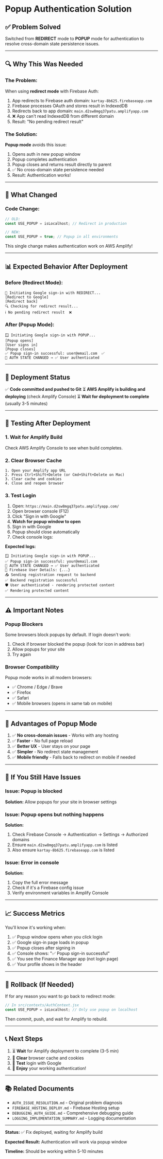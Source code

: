 # Popup Authentication Solution

## ✅ Problem Solved

Switched from **REDIRECT** mode to **POPUP** mode for authentication to resolve cross-domain state persistence issues.

---

## 🔍 Why This Was Needed

### The Problem:
When using **redirect mode** with Firebase Auth:
1. App redirects to Firebase auth domain: `kartay-8b625.firebaseapp.com`
2. Firebase processes OAuth and stores result in IndexedDB
3. Redirects back to app domain: `main.d2sw8mgq37patu.amplifyapp.com`
4. ❌ App can't read IndexedDB from different domain
5. Result: "No pending redirect result"

### The Solution:
**Popup mode** avoids this issue:
1. Opens auth in new popup window
2. Popup completes authentication
3. Popup closes and returns result directly to parent
4. ✅ No cross-domain state persistence needed
5. Result: Authentication works!

---

## 🎯 What Changed

### Code Change:
```javascript
// OLD:
const USE_POPUP = isLocalhost; // Redirect in production

// NEW:
const USE_POPUP = true; // Popup in all environments
```

This single change makes authentication work on AWS Amplify!

---

## 📊 Expected Behavior After Deployment

### Before (Redirect Mode):
```
🔄 Initiating Google sign-in with REDIRECT...
[Redirect to Google]
[Redirect back]
🔍 Checking for redirect result...
ℹ️ No pending redirect result  ❌
```

### After (Popup Mode):
```
🪟 Initiating Google sign-in with POPUP...
[Popup opens]
[User signs in]
[Popup closes]
✅ Popup sign-in successful: user@email.com  ✅
🔔 AUTH STATE CHANGED → ✅ User authenticated
```

---

## 🚀 Deployment Status

✅ **Code committed and pushed to Git**
⏳ **AWS Amplify is building and deploying** (check Amplify Console)
⏳ **Wait for deployment to complete** (usually 3-5 minutes)

---

## 🧪 Testing After Deployment

### 1. Wait for Amplify Build
Check AWS Amplify Console to see when build completes.

### 2. Clear Browser Cache
```
1. Open your Amplify app URL
2. Press Ctrl+Shift+Delete (or Cmd+Shift+Delete on Mac)
3. Clear cache and cookies
4. Close and reopen browser
```

### 3. Test Login
1. Open: `https://main.d2sw8mgq37patu.amplifyapp.com/`
2. Open browser console (F12)
3. Click "Sign in with Google"
4. **Watch for popup window to open**
5. Sign in with Google
6. Popup should close automatically
7. Check console logs:

**Expected logs:**
```
🪟 Initiating Google sign-in with POPUP...
✅ Popup sign-in successful: your@email.com
🔔 AUTH STATE CHANGED → ✅ User authenticated
👤 Firebase User Details: {...}
📤 Sending registration request to backend
✅ Backend registration successful
🛡️ User authenticated - rendering protected content
✅ Rendering protected content
```

---

## ⚠️ Important Notes

### Popup Blockers
Some browsers block popups by default. If login doesn't work:

1. Check if browser blocked the popup (look for icon in address bar)
2. Allow popups for your site
3. Try again

### Browser Compatibility
Popup mode works in all modern browsers:
- ✅ Chrome / Edge / Brave
- ✅ Firefox
- ✅ Safari
- ✅ Mobile browsers (opens in same tab on mobile)

---

## 🎉 Advantages of Popup Mode

1. ✅ **No cross-domain issues** - Works with any hosting
2. ✅ **Faster** - No full page reload
3. ✅ **Better UX** - User stays on your page
4. ✅ **Simpler** - No redirect state management
5. ✅ **Mobile friendly** - Falls back to redirect on mobile if needed

---

## 🔧 If You Still Have Issues

### Issue: Popup is blocked
**Solution:** Allow popups for your site in browser settings

### Issue: Popup opens but nothing happens
**Solution:** 
1. Check Firebase Console → Authentication → Settings → Authorized domains
2. Ensure `main.d2sw8mgq37patu.amplifyapp.com` is listed
3. Also ensure `kartay-8b625.firebaseapp.com` is listed

### Issue: Error in console
**Solution:** 
1. Copy the full error message
2. Check if it's a Firebase config issue
3. Verify environment variables in Amplify Console

---

## 📈 Success Metrics

You'll know it's working when:

1. ✅ Popup window opens when you click login
2. ✅ Google sign-in page loads in popup
3. ✅ Popup closes after signing in
4. ✅ Console shows: "✅ Popup sign-in successful"
5. ✅ You see the Finance Manager app (not login page)
6. ✅ Your profile shows in the header

---

## 🔄 Rollback (If Needed)

If for any reason you want to go back to redirect mode:

```javascript
// In src/contexts/AuthContext.jsx
const USE_POPUP = isLocalhost; // Only use popup on localhost
```

Then commit, push, and wait for Amplify to rebuild.

---

## 📞 Next Steps

1. ⏳ **Wait** for Amplify deployment to complete (3-5 min)
2. 🧹 **Clear** browser cache and cookies
3. 🧪 **Test** login with Google
4. 🎉 **Enjoy** your working authentication!

---

## 📚 Related Documents

- `AUTH_ISSUE_RESOLUTION.md` - Original problem diagnosis
- `FIREBASE_HOSTING_DEPLOY.md` - Firebase Hosting setup
- `DEBUGGING_AUTH_GUIDE.md` - Comprehensive debugging guide
- `LOGGING_IMPLEMENTATION_SUMMARY.md` - Logging documentation

---

**Status:** ✅ Fix deployed, waiting for Amplify build

**Expected Result:** Authentication will work via popup window

**Timeline:** Should be working within 5-10 minutes

